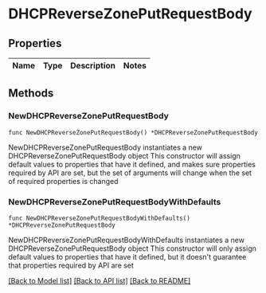 # DHCPReverseZonePutRequestBody

## Properties

Name | Type | Description | Notes
------------ | ------------- | ------------- | -------------

## Methods

### NewDHCPReverseZonePutRequestBody

`func NewDHCPReverseZonePutRequestBody() *DHCPReverseZonePutRequestBody`

NewDHCPReverseZonePutRequestBody instantiates a new DHCPReverseZonePutRequestBody object
This constructor will assign default values to properties that have it defined,
and makes sure properties required by API are set, but the set of arguments
will change when the set of required properties is changed

### NewDHCPReverseZonePutRequestBodyWithDefaults

`func NewDHCPReverseZonePutRequestBodyWithDefaults() *DHCPReverseZonePutRequestBody`

NewDHCPReverseZonePutRequestBodyWithDefaults instantiates a new DHCPReverseZonePutRequestBody object
This constructor will only assign default values to properties that have it defined,
but it doesn't guarantee that properties required by API are set


[[Back to Model list]](../README.md#documentation-for-models) [[Back to API list]](../README.md#documentation-for-api-endpoints) [[Back to README]](../README.md)



